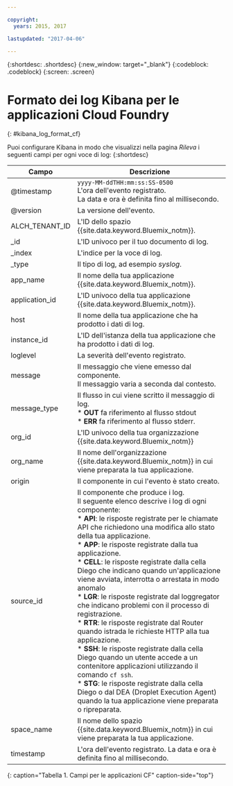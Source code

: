```yaml
---

copyright:
  years: 2015, 2017

lastupdated: "2017-04-06"

---
```



{:shortdesc: .shortdesc}
{:new_window: target="_blank"}
{:codeblock: .codeblock}
{:screen: .screen}


# Formato dei log Kibana per le applicazioni Cloud Foundry
{: #kibana_log_format_cf}

Puoi configurare Kibana in modo che visualizzi nella pagina *Rileva* i seguenti campi per ogni voce di log:
{:shortdesc}

| Campo | Descrizione |
|-------|-------------|
| @timestamp | `yyyy-MM-ddTHH:mm:ss:SS-0500`  <br> L'ora dell'evento registrato. <br> La data e ora è definita fino al millisecondo. |
| @version | La versione dell'evento. |
| ALCH_TENANT_ID | L'ID dello spazio {{site.data.keyword.Bluemix_notm}}. |
| \_id | L'ID univoco per il tuo documento di log. |
| \_index | L'indice per la voce di log. |
| \_type | Il tipo di log, ad esempio *syslog*. |
| app_name | Il nome della tua applicazione {{site.data.keyword.Bluemix_notm}}. |
| application_id | L'ID univoco della tua applicazione {{site.data.keyword.Bluemix_notm}}. |
| host | Il nome della tua applicazione che ha prodotto i dati di log. |
| instance_id | L'ID dell'istanza della tua applicazione che ha prodotto i dati di log. |
| loglevel | La severità dell'evento registrato. |
| message | Il messaggio che viene emesso dal componente. <br> Il messaggio varia a seconda dal contesto. |
| message_type | Il flusso in cui viene scritto il messaggio di log. <br> * **OUT** fa riferimento al flusso stdout <br> * **ERR** fa riferimento al flusso stderr. |
| org_id | L'ID univoco della tua organizzazione {{site.data.keyword.Bluemix_notm}} |
| org_name | Il nome dell'organizzazione {{site.data.keyword.Bluemix_notm}} in cui viene preparata la tua applicazione. |
| origin | Il componente in cui l'evento è stato creato. |
| source_id | Il componente che produce i log. <br> Il seguente elenco descrive i log di ogni componente: <br> * **API**: le risposte registrate per le chiamate API che richiedono una modifica allo stato della tua applicazione. <br> * **APP**: le risposte registrate dalla tua applicazione. <br> * **CELL**: le risposte registrate dalla cella Diego che indicano quando un'applicazione viene avviata, interrotta o arrestata in modo anomalo <br> * **LGR**: le risposte registrate dal loggregator che indicano problemi con il processo di registrazione. <br> * **RTR**: le risposte registrate dal Router quando istrada le richieste HTTP alla tua applicazione. <br> * **SSH**: le risposte registrate dalla cella Diego quando un utente accede a un contenitore applicazioni utilizzando il comando `cf ssh`. <br> * **STG**: le risposte registrate dalla cella Diego o dal DEA (Droplet Execution Agent) quando la tua applicazione viene preparata o ripreparata. |
| space_name | Il nome dello spazio {{site.data.keyword.Bluemix_notm}} in cui viene preparata la tua applicazione. |
| timestamp | L'ora dell'evento registrato. La data e ora è definita fino al millisecondo. |
{: caption="Tabella 1. Campi per le applicazioni CF" caption-side="top"}


